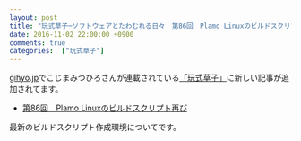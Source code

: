 ```yaml
---
layout: post
title: "玩式草子─ソフトウェアとたわむれる日々　第86回　Plamo Linuxのビルドスクリプト再び"
date: 2016-11-02 22:00:00 +0900
comments: true
categories:  ["玩式草子"]
---
```


[gihyo.jp](http://gihyo.jp/)でこじまみつひろさんが連載されている[「玩式草子」](http://gihyo.jp/lifestyle/serial/01/ganshiki-soushi)に新しい記事が追加されてます。

* [第86回　Plamo Linuxのビルドスクリプト再び](http://gihyo.jp/lifestyle/serial/01/ganshiki-soushi/0086)

最新のビルドスクリプト作成環境についてです。
